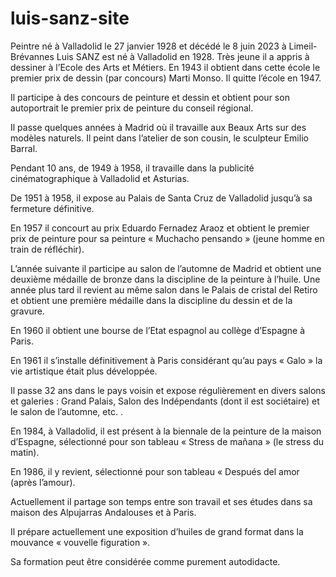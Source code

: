 # luis-sanz-site
Peintre né à Valladolid le 27 janvier 1928 et décédé le 8 juin 2023 à Limeil-Brévannes
Luis SANZ est né à Valladolid en 1928. Très jeune il a appris à dessiner à l’Ecole des Arts et Métiers. En 1943 il obtient dans cette école le premier prix de dessin (par concours) Marti Monso. Il quitte l’école en 1947.

Il participe à des concours de peinture et dessin et obtient pour son autoportrait le premier prix de peinture du conseil régional.

Il passe quelques années à Madrid où il travaille aux Beaux Arts sur des modèles naturels. Il peint dans l’atelier de son cousin, le sculpteur Emilio Barral.

Pendant 10 ans, de 1949 à 1958, il travaille dans la publicité cinématographique à Valladolid et Asturias.

De 1951 à  1958, il expose au Palais de Santa Cruz de Valladolid jusqu’à sa fermeture définitive.

En 1957 il concourt au prix Eduardo Fernadez Araoz et obtient le premier prix de peinture pour sa peinture « Muchacho pensando » (jeune homme en train de réfléchir).

L’année suivante il participe au salon de l’automne de Madrid et obtient une deuxième médaille de bronze dans la discipline de la peinture à l’huile. Une année plus tard il revient au même salon dans le Palais de cristal del Retiro et obtient une première médaille dans la discipline du dessin et de la gravure.

En 1960 il obtient une bourse de l’Etat espagnol au collège d’Espagne à Paris.

En 1961 il s’installe définitivement à Paris considérant qu’au pays « Galo » la vie artistique était plus développée.

Il passe 32 ans dans le pays voisin et expose régulièrement en divers salons et galeries : Grand Palais, Salon des Indépendants (dont il est sociétaire) et le salon de l’automne, etc. .

En 1984, à Valladolid, il est présent à la biennale de la peinture de la maison d’Espagne, sélectionné pour son tableau «  Stress de mañana » (le stress du matin).

En 1986, il y revient, sélectionné pour son tableau « Después del amor (après l’amour).

Actuellement il partage son temps entre son travail et ses études dans sa maison des Alpujarras Andalouses et à Paris.

Il prépare actuellement une exposition d’huiles de grand format dans la mouvance « vouvelle figuration ».

Sa formation peut être considérée comme purement autodidacte.

